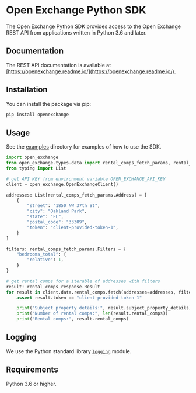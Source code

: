# Open Exchange Python SDK

The Open Exchange Python SDK provides access to the Open Exchange REST API from applications written in Python 3.6
and later.

## Documentation

The REST API documentation is available at [https://openexchange.readme.io/](https://openexchange.readme.io/).

## Installation

You can install the package via pip:

```bash
pip install openexchange
```

## Usage

See the [examples][0] directory for examples of how to use the SDK.

```python
import open_exchange
from open_exchange.types.data import rental_comps_fetch_params, rental_comps_response
from typing import List

# get API KEY from environment variable OPEN_EXCHANGE_API_KEY
client = open_exchange.OpenExchangeClient()

addresses: List[rental_comps_fetch_params.Address] = [
    {
        "street": "1850 NW 37th St",
        "city": "Oakland Park",
        "state": "FL",
        "postal_code": "33309",
        "token": "client-provided-token-1",
    }
]

filters: rental_comps_fetch_params.Filters = {
    "bedrooms_total": {
        "relative": 1,
    }
}

# get rental comps for a iterable of addresses with filters
result: rental_comps_response.Result
for result in client.data.rental_comps.fetch(addresses=addresses, filters=filters):
    assert result.token == "client-provided-token-1"

    print("Subject property details:", result.subject_property_details)
    print("Number of rental comps:", len(result.rental_comps))
    print("Rental comps:", result.rental_comps)
```

## Logging

We use the Python standard library [`logging`](https://docs.python.org/3/library/logging.html) module.

## Requirements

Python 3.6 or higher.


[0]: https://github.com/opendoor-labs/open-exchange-python/tree/main/examples